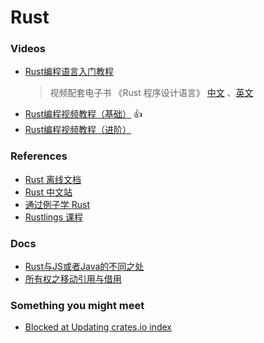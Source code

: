 # Rust

### Videos

- [Rust编程语言入门教程](https://www.bilibili.com/video/BV1hp4y1k7SV)
  > 视频配套电子书 《Rust 程序设计语言》 [中文](https://rust.bootcss.com/title-page.html) 、[英文](https://github.com/rust-lang/book/)
- [Rust编程视频教程（基础）](https://www.bilibili.com/video/BV1xJ411B79h) 👍
- [Rust编程视频教程（进阶）](https://www.bilibili.com/video/BV1FJ411Y71o)

### References

- [Rust 离线文档](https://github.com/Gnotes/rust/issues/2)
- [Rust 中文站](https://www.rust-lang.org/zh-CN/)
- [通过例子学 Rust](https://doc.rust-lang.org/rust-by-example/index.html)
- [Rustlings 课程](https://github.com/rust-lang/rustlings/) 

### Docs

- [Rust与JS或者Java的不同之处](./docs/Rust与JS或者Java的不同之处.md)
- [所有权之移动引用与借用](./docs/所有权之移动引用与借用.md)

### Something you might meet

- [Blocked at Updating crates.io index](https://github.com/Gnotes/rust/issues/1)